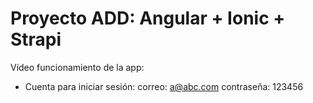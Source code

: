 # Proyecto ADD: Angular + Ionic + Strapi

Vídeo funcionamiento de la app: 

* Cuenta para iniciar sesión:
correo: a@abc.com
contraseña: 123456
